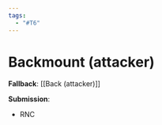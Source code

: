 ```yaml
---
tags:
  - "#T6"
---
```


# Backmount (attacker)

**Fallback**:
[[Back (attacker)]]

**Submission**:
- RNC
